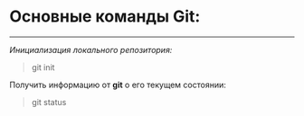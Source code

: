 # Основные команды Git: #  
***  

*Инициализация локального репозитория:*  
>git init  

Получить информацию от __git__ о его текущем состоянии:  
>git status  
